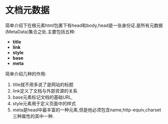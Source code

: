 # 文档元数据
简单介绍下在根元素html包裹下有head和body,head是一张身份证.是所有元数据(MetaData)集合之处.主要包括五种:  

-	**title**
-	**link**
-	**style**
-	**base**
-	**meta**
  
简单介绍几种的作用:  

1.	title就不用多说了是网站的标题
2.	link定义了文档与外部资源的关系
3.	base元素标记文档的基础URL,
4.	style元素用于定义页面中的样式
5.	meta是head中最丰富的一种元素,但是他必须包含name,http-equiv,charset三种属性的其中一种.